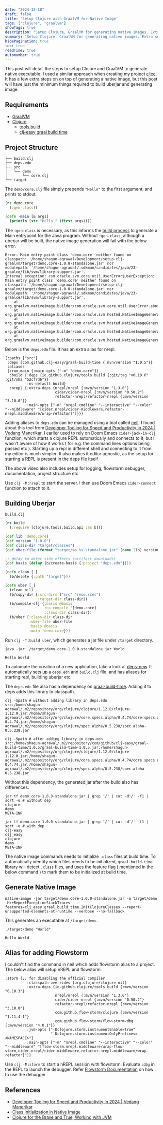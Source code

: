 ```yaml
---
date: "2024-12-18"
draft: false
title: 'Setup Clojure with GraalVM for Native Image'
tags: ["clojure", "graalvm"]
showTags: true
description: "Setup Clojure, GraalVM for generating native images. Extra setup I do for developing clojure applications locally."
summary: "Setup Clojure, GraalVM for generating native images. Extra setup I do for developing clojure applications locally."
hidePagination: true
toc: true
readTime: true
autonumber: true
---
```



This post will detail the steps to setup Clojure and GraalVM to generate native executable. I used a similar approach when creating my project [cljcc](https://github.com/kaepr/cljcc). It has a few extra steps on on top of generating a native image, but this
post will have just the minimum things required to build uberjar and generating image.

## Requirements

* [GraalVM](https://www.graalvm.org/latest/getting-started/)
* [Clojure](https://clojure.org/guides/getting_started)
    * [tools.build](https://clojure.org/guides/tools_build)
    * [clj-easy graal build time](https://github.com/clj-easy/graal-build-time)

## Project Structure

```
├── build.clj
├── deps.edn
├── src
│   └── demo
│       └── core.clj
└── target
```


The `demo/core.clj` file simply prepends `"Hello"` to the first argument, and prints to stdout.

```clj
(ns demo.core
  (:gen-class))

(defn -main [& args]
  (println (str "Hello " (first args))))

```

The `:gen-class` is necessary, as this informs the [build process](https://clojure.org/reference/compilation) to generate a Main entrypoint for the Java program. Without `:gen-class`, although a uberjar will be built,
the native image generation will fail with the below error.

```
Error: Main entry point class 'demo.core' neither found on
classpath: '/home/shagun-agrawal/Development/setup-clj-graalvm/target/demo.core-1.0.0-standalone.jar' nor
modulepath: '/home/shagun-agrawal/.sdkman/candidates/java/23-graalce/lib/svm/library-support.jar'.
Internal exception: com.oracle.svm.core.util.UserError$UserException: Main entry point class 'demo.core' neither found on
classpath: '/home/shagun-agrawal/Development/setup-clj-graalvm/target/demo.core-1.0.0-standalone.jar' nor
modulepath: '/home/shagun-agrawal/.sdkman/candidates/java/23-graalce/lib/svm/library-support.jar'.
	at org.graalvm.nativeimage.builder/com.oracle.svm.core.util.UserError.abort(UserError.java:85)
	at org.graalvm.nativeimage.builder/com.oracle.svm.hosted.NativeImageGeneratorRunner.buildImage(NativeImageGeneratorRunner.java:440)
	at org.graalvm.nativeimage.builder/com.oracle.svm.hosted.NativeImageGeneratorRunner.build(NativeImageGeneratorRunner.java:711)
	at org.graalvm.nativeimage.builder/com.oracle.svm.hosted.NativeImageGeneratorRunner.start(NativeImageGeneratorRunner.java:139)
	at org.graalvm.nativeimage.builder/com.oracle.svm.hosted.NativeImageGeneratorRunner.main(NativeImageGeneratorRunner.java:94)
```

Below is the `deps.edn` file. It has an extra alias for nrepl.

```edn
{:paths ["src"]
 :deps {com.github.clj-easy/graal-build-time {:mvn/version "1.0.5"}}
 :aliases
 {:run-main {:main-opts ["-m" "demo.core"]}
  :build {:deps {io.github.clojure/tools.build {:git/tag "v0.10.6" :git/sha "52cf7d6"}}
          :ns-default build}
  :nrepl {:extra-deps {nrepl/nrepl {:mvn/version "1.3.0"}
                       cider/cider-nrepl {:mvn/version "0.50.2"}
                       refactor-nrepl/refactor-nrepl {:mvn/version "3.10.0"}}
          :main-opts ["-m" "nrepl.cmdline" "--interactive" "--color" "--middleware" "[cider.nrepl/cider-middleware,refactor-nrepl.middleware/wrap-refactor]"]}}}

```

Adding aliases to `deps.edn` can be managed using a tool called [neil](https://github.com/babashka/neil).
I found about this tool from [Developer Tooling for Speed and Productivity in 2024 | Vedang Manerikar](https://www.youtube.com/watch?v=pVvuyaRDA58).
I earlier used to rely on Doom Emacs `cider-jack-in-clj` function, which starts a clojure REPL automatically and connects to it, but I wasn't aware of how it works ( for e.g. the command lines options being passed etc ).
Starting up a repl in different shell and connecting to it from my editor is much simpler.
It also makes it editor agnostic, as the setup for starting a REPL is present in the deps file itself

The above video also includes setup for logging, flowstorm debugger, documentation, project structure etc.

Use `clj -M:nrepl` to start the server. I then use Doom Emacs `cider-connect` function to attach to it.


## Building Uberjar

`build.clj`

```clj
(ns build
  (:require [clojure.tools.build.api :as b]))

(def lib 'demo.core)
(def version "1.0.0")
(def class-dir "target/classes")
(def uber-file (format "target/%s-%s-standalone.jar" (name lib) version))

;; delay to defer side effects (artifact downloads)
(def basis (delay (b/create-basis {:project "deps.edn"})))

(defn clean [_]
  (b/delete {:path "target"}))

(defn uber [_]
  (clean nil)
  (b/copy-dir {:src-dirs ["src" "resources"]
               :target-dir class-dir})
  (b/compile-clj {:basis @basis
                  :ns-compile '[demo.core]
                  :class-dir class-dir})
  (b/uber {:class-dir class-dir
           :uber-file uber-file
           :basis @basis
           :main 'demo.core}))
```

Run `clj -T:build uber`, which generates a jar file under `/target` directory.

```shell
java -jar ./target/demo.core-1.0.0-standalone.jar World

Hello World
```

To automate the creation of a new application, take a look at [deps-new](https://github.com/seancorfield/deps-new). It automatically sets up a `deps.edn` and `build.clj` file. and has aliases for starting repl, building uberjar etc.

The `deps.edn` file also has a dependency on [graal-build-time](https://github.com/clj-easy/graal-build-time). Adding it to deps adds this library to classpath.

```shell
clj -Spath # without adding library in deps.edn
src:/home/shagun-agrawal/.m2/repository/org/clojure/clojure/1.12.0/clojure-1.12.0.jar:/home/shagun-agrawal/.m2/repository/org/clojure/core.specs.alpha/0.4.74/core.specs.alpha-0.4.74.jar:/home/shagun-agrawal/.m2/repository/org/clojure/spec.alpha/0.5.238/spec.alpha-0.5.238.jar

clj -Spath # after adding library in deps.edn
src:/home/shagun-agrawal/.m2/repository/com/github/clj-easy/graal-build-time/1.0.5/graal-build-time-1.0.5.jar:/home/shagun-agrawal/.m2/repository/org/clojure/clojure/1.12.0/clojure-1.12.0.jar:/home/shagun-agrawal/.m2/repository/org/clojure/core.specs.alpha/0.4.74/core.specs.alpha-0.4.74.jar:/home/shagun-agrawal/.m2/repository/org/clojure/spec.alpha/0.5.238/spec.alpha-0.5.238.jar
```

Without this dependency, the generated jar after the build also has differences.
```shell
jar tf demo.core-1.0.0-standalone.jar | grep '/' | cut -d'/' -f1 | sort -u # without dep
clojure
demo
META-INF

jar tf demo.core-1.0.0-standalone.jar | grep '/' | cut -d'/' -f1 | sort -u # with dep
clj-easy
clj_easy
clojure
demo
META-INF
```

The native image commands needs to initialize `.class` files at build time. To automatically identify which files needs to be initialized,
`graal-build-time` library will detect `.class` files, and uses the feature flag ( mentioned in the below command ) to mark them to be initialized at build time.

## Generate Native Image

```shell
native-image -jar target/demo.core-1.0.0-standalone.jar -o target/demo -H:+ReportExceptionStackTraces --features=clj_easy.graal_build_time.InitClojureClasses --report-unsupported-elements-at-runtime --verbose --no-fallback
```

This generates an executable at `/target/demo`.

```shell
./target/demo "World"

Hello World
```


## Alias for adding Flowstorm

I couldn't find the command in neil which adds flowstorm alias to a project. The below alias will setup nREPL and flowstorm.

```edn
:storm {;; for disabling the official compiler
          :classpath-overrides {org.clojure/clojure nil}
          :extra-deps {io.github.clojure/tools.build {:mvn/version "0.10.3"}
                       nrepl/nrepl {:mvn/version "1.3.0"}
                       cider/cider-nrepl {:mvn/version "0.50.2"}
                       refactor-nrepl/refactor-nrepl {:mvn/version "3.10.0"}
                       com.github.flow-storm/clojure {:mvn/version "1.11.4-1"}
                       com.github.flow-storm/flow-storm-dbg {:mvn/version "4.0.1"}}
          :jvm-opts ["-Dclojure.storm.instrumentEnable=true"
                     "-Dclojure.storm.instrumentOnlyPrefixes=<NAMESPACE>"]
          :main-opts ["-m" "nrepl.cmdline" "--interactive" "--color" "--middleware" "[flow-storm.nrepl.middleware/wrap-flow-storm,cider.nrepl/cider-middleware,refactor-nrepl.middleware/wrap-refactor]"]}
```

Use `clj -M:storm` to start a nREPL session with flowstorm. Evaluate `:dbg` in the REPL to launch the debugger.
Refer [Flowstorm Documentation](https://flow-storm.github.io/flow-storm-debugger/user_guide.html) on how to use the debugger.

## References

- [Developer Tooling for Speed and Productivity in 2024 | Vedang Manerikar](https://www.youtube.com/watch?v=pVvuyaRDA58)
- [Class Initialization in Native Image](https://www.graalvm.org/latest/reference-manual/native-image/optimizations-and-performance/ClassInitialization/)
- [Clojure for the Brave and True, Working with JVM](https://www.braveclojure.com/java/)
